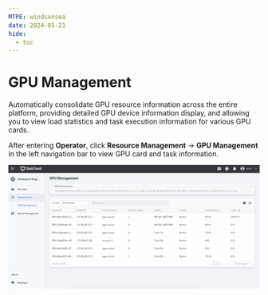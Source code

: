 ```yaml
---
MTPE: windsonsea
date: 2024-05-21
hide:
  - toc
---
```


# GPU Management

Automatically consolidate GPU resource information across the entire platform, providing detailed GPU device information display, and allowing you to view load statistics and task execution information for various GPU cards.

After entering **Operator**, click **Resource Management** -> **GPU Management** in the left navigation bar to view GPU card and task information.

![GPU management](../images/resource.png)
